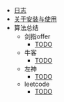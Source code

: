 * [日志](README.md '第一篇文档')
* [关于安装与使用](index/install.md)
* 算法总结
    * 剑指offer
        * [TODO](算法总结/剑指offer/TODO.md)
    * 牛客
        * [TODO](算法总结/牛客/TODO.md)
    * 左神
        * [TODO](算法总结/左神/TODO.md)
    * leetcode
        * [TODO](算法总结/leetcode/TODO.md)